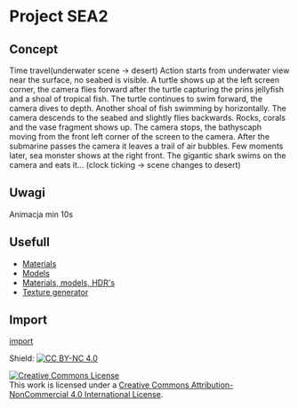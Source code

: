 # Project SEA2

## Concept
Time travel(underwater scene -> desert)
Action starts from underwater view near the surface, no seabed is visible. A turtle shows up at the left screen corner, the camera flies forward after the turtle capturing the prins jellyfish and a shoal of tropical fish. The turtle continues to swim forward, the camera dives to depth. Another shoal of fish swimming by horizontally. The camera descends to the seabed and slightly flies backwards. Rocks, corals and the vase fragment shows up. The camera stops, the bathyscaph moving from the front left corner of the screen to the camera. After the submarine passes the camera it leaves a trail of air bubbles. Few moments later, sea monster shows at the right front. The gigantic shark swims on the camera and eats it…
(clock ticking -> scene changes to desert)

## Uwagi
Animacja min 10s

## Usefull
- [Materials](https://FreePBR.com)
- [Models](https://sketchfab.com)
- [Materials, models, HDR's](https://polyhaven.com)
- [Texture generator](https://cpetry.github.io/NormalMap-Online/)

## Import
[import](IMPORT.md)


Shield: [![CC BY-NC 4.0][cc-by-nc-shield]][cc-by-nc]

[cc-by-nc]: http://creativecommons.org/licenses/by-nc/4.0/
[cc-by-nc-shield]: https://img.shields.io/badge/License-CC%20BY--NC%204.0-lightgrey.svg

<a rel="license" href="http://creativecommons.org/licenses/by-nc/4.0/"><img alt="Creative Commons License" style="border-width:0" src="https://i.creativecommons.org/l/by-nc/4.0/88x31.png" /></a><br />This work is licensed under a <a rel="license" href="http://creativecommons.org/licenses/by-nc/4.0/">Creative Commons Attribution-NonCommercial 4.0 International License</a>.
